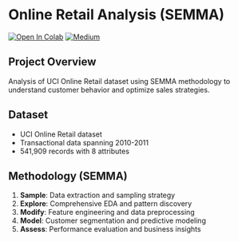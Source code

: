 # Online Retail Analysis (SEMMA)
[![Open In Colab](https://colab.research.google.com/assets/colab-badge.svg)](https://github.com/pruthvik-sheth/CMPE-255-Data-Mining/blob/main/Assignments/CRISPDM-SEMMA-KDD/SEMMA/E-Commerce-Marketing-SEMMA.ipynb) [![Medium](https://img.shields.io/badge/Medium-12100E?style=flat&logo=medium&logoColor=white)](https://medium.com/@pns00911/optimizing-e-commerce-marketing-campaigns-using-semma-an-exploratory-data-analysis-of-the-uci-b595495b5c9a)

## Project Overview
Analysis of UCI Online Retail dataset using SEMMA methodology to understand customer behavior and optimize sales strategies.

## Dataset
- UCI Online Retail dataset
- Transactional data spanning 2010-2011
- 541,909 records with 8 attributes

## Methodology (SEMMA)
1. **Sample**: Data extraction and sampling strategy
2. **Explore**: Comprehensive EDA and pattern discovery
3. **Modify**: Feature engineering and data preprocessing
4. **Model**: Customer segmentation and predictive modeling
5. **Assess**: Performance evaluation and business insights